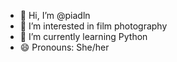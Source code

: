 - 👋 Hi, I’m @piadln
- 👀 I’m interested in film photography
- 🌱 I’m currently learning Python
- 😄 Pronouns: She/her
